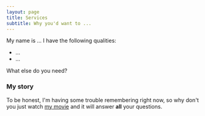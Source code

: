 ```yaml
---
layout: page
title: Services
subtitle: Why you'd want to ...
---
```


My name is ... I have the following qualities:

- ...
- ...

What else do you need?

### My story

To be honest, I'm having some trouble remembering right now, so why don't you just watch [my movie](https://en.wikipedia.org/wiki/The_Princess_Bride_%28film%29) and it will answer **all** your questions.
